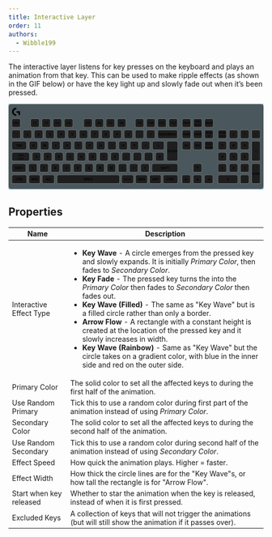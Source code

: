```yaml
---
title: Interactive Layer
order: 11
authors:
  - Wibble199
---
```


The interactive layer listens for key presses on the keyboard and plays an animation from that key. This can be used to make ripple effects (as shown in the GIF below) or have the key light up and slowly fade out when it’s been pressed.

![Pressing keys on an interactive layer with key wave mode](../../assets/img/docs/layer-interactive.gif)

## Properties

<table>
  <thead>
    <tr>
      <th>Name</th>
      <th>Description</th>
    </tr>
  </thead>
  <tbody>
    <tr>
      <td>Interactive Effect Type</td>
      <td><ul>
        <li><strong>Key Wave</strong> - A circle emerges from the pressed key and slowly expands. It is initially <em>Primary Color</em>, then fades to <em>Secondary Color</em>.</li>
        <li><strong>Key Fade</strong> - The pressed key turns the into the <em>Primary Color</em> then fades to <em>Secondary Color</em> then fades out.</li>
        <li><strong>Key Wave (Filled)</strong> - The same as "Key Wave" but is a filled circle rather than only a border.</li>
        <li><strong>Arrow Flow</strong> - A rectangle with a constant height is created at the location of the pressed key and it slowly increases in width.</li>
        <li><strong>Key Wave (Rainbow)</strong> - Same as "Key Wave" but the circle takes on a gradient color, with blue in the inner side and red on the outer side.</li>
      </ul></td>
    </tr>
    <tr>
      <td>Primary Color</td>
      <td>The solid color to set all the affected keys to during the first half of the animation.</td>
    </tr>
    <tr>
      <td>Use Random Primary</td>
      <td>Tick this to use a random color during first part of the animation instead of using <em>Primary Color</em>.</td>
    </tr>
    <tr>
      <td>Secondary Color</td>
      <td>The solid color to set all the affected keys to during the second half of the animation.</td>
    </tr>
    <tr>
      <td>Use Random Secondary</td>
      <td>Tick this to use a random color during second half of the animation instead of using <em>Secondary Color</em>.</td>
    </tr>
    <tr>
      <td>Effect Speed</td>
      <td>How quick the animation plays. Higher = faster.</td>
    </tr>
    <tr>
      <td>Effect Width</td>
      <td>How thick the circle lines are for the "Key Wave"s, or how tall the rectangle is for "Arrow Flow".</td>
    </tr>
    <tr>
      <td>Start when key released</td>
      <td>Whether to star the animation when the key is released, instead of when it is first pressed.</td>
    </tr>
    <tr>
      <td>Excluded Keys</td>
      <td>A collection of keys that will not trigger the animations (but will still show the animation if it passes over).</td>
    </tr>
  </tbody>
</table>